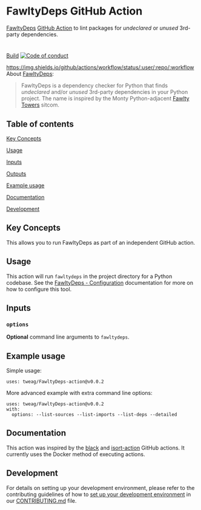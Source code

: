 # FawltyDeps GitHub Action

[FawltyDeps](https://github.com/tweag/FawltyDeps) [GitHub Action](https://docs.github.com/en/actions) to lint packages for _undeclared_ or _unused_ 3rd-party dependencies.

# 
[Build](https://img.shields.io/github/actions/workflow/status/tweag/FawltyDeps-action/main.yaml) [![Code of conduct](https://img.shields.io/badge/Contributor%20Covenant-2.1-4baaaa.svg)](CODE_OF_CONDUCT.md) 

https://img.shields.io/github/actions/workflow/status/:user/:repo/:workflow
About [FawltyDeps](https://github.com/tweag/FawltyDeps):
> FawltyDeps is a dependency checker for Python that finds _undeclared_ and/or
> _unused_ 3rd-party dependencies in your Python project.
> The name is inspired by the Monty Python-adjacent
> [Fawlty Towers](https://en.wikipedia.org/wiki/Fawlty_Towers) sitcom.

## Table of contents

[Key Concepts](#key-concepts)

[Usage](#usage)

[Inputs](#inputs)

[Outputs](#outputs)

[Example usage](#example%20usage)

[Documentation](#documentation)

[Development](#development)

## Key Concepts

This allows you to run FawltyDeps as part of an independent GitHub action.

## Usage

This action will run `fawltydeps` in the project directory for a Python codebase. See the [FawltyDeps - Configuration](https://github.com/tweag/FawltyDeps?tab=readme-ov-file#configuration) documentation for more on how to configure this tool.

## Inputs

### `options`

**Optional** command line arguments to `fawltydeps`.

## Example usage

Simple usage:

    uses: tweag/FawltyDeps-action@v0.0.2

More advanced example with extra command line options:

    uses: tweag/FawltyDeps-action@v0.0.2
    with:
      options: --list-sources --list-imports --list-deps --detailed

## Documentation

This action was inspired by the [black]() and [isort-action]() GitHub actions. It currently uses the Docker method of executing actions.

## Development

For details on setting up your development environment, please refer to the
contributing guidelines of how to [set up your development environment](./CONTRIBUTING.md#set-up-your-development-environment)
in our [CONTRIBUTING.md](CONTRIBUTING.md) file.

